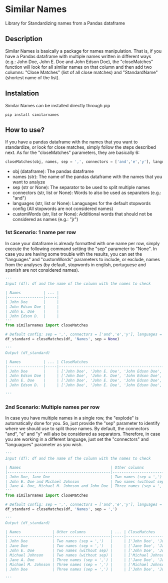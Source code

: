 # Similar Names
Library for Standardizing names from a Pandas dataframe

## Description
Similar Names is basically a package for names manipulation. That is, if you have a Pandas dataframe with multiple names written in different ways (e.g.: John Doe, John E. Doe and John Edson Doe), the "closeMatches" function will look for all similar names on that column and then add two columns: "Close Matches" (list of all close matches) and "StandardName" (shortest name of the list).

## Instalation
Similar Names can be installed directly through pip
```
pip install similarnames
```

## How to use?
If you have a pandas dataframe with the names that you want to standardize, or look for close matches, simply follow the steps described next. As for the "closeMatches" parameters, they are basically 6:
```python
closeMatches(obj, names, sep = ',', connectors = ['and','e','y'], languages = ['english', 'portuguese', 'spanish'], customWords = None)
```
- obj (dataframe): The pandas dataframe
- names (str): The name of the pandas dataframe with the names that you want to analyze
- sep (str or None): The separator to be used to split multiple names
- connectors (str, list or None): Words to also be used as separators (e.g.: "and")
- languages (str, list or None): Lanaguages for the default stopwords config (All stopwords are not considered names)
- customWords (str, list or None): Additional words that should not be considered as names (e.g.: "jr")

### 1st Scenario: 1 name per row
In case your dataframe is already formatted with one name per row, simply execute the following command setting the "sep" parameter to "None". In case you are having some trouble with the results, you can set the "languages" and "customWords" parameters to include, or exclude, names from the analyses (by default, stopwords in english, portuguese and spanish are not considered names).

```python
'''
Input (df): df and the name of the column with the names to check

| Names          | ... |
|----------------|-----|
| John Doe       |     |
| John Edson Doe |     |
| John E. Doe    |     |
| John Edson D.  |     |
'''
from similarnames import closeMatches

# Default config: sep = ',', connectors = ['and','e','y'], languages = ['english', 'portuguese', 'spanish'], customWords = None
df_standard = closeMatches(df, 'Names', sep = None)

'''
Output (df_standard)

| Names          | ... | CloseMatches                                                   | StandardName |
|----------------|-----|----------------------------------------------------------------|--------------|
| John Doe       |     | ['John Doe', 'John E. Doe', 'John Edson Doe', 'John Edson D.'] | John Doe     |
| John Edson Doe |     | ['John Doe', 'John E. Doe', 'John Edson Doe', 'John Edson D.'] | John Doe     |
| John E. Doe    |     | ['John Doe', 'John E. Doe', 'John Edson Doe', 'John Edson D.'] | John Doe     |
| John Edson D.  |     | ['John Doe', 'John E. Doe', 'John Edson Doe', 'John Edson D.'] | John Doe     |

'''
```
### 2nd Scenario: Multiple names per row
In case you have multiple names in a single row, the "explode" is automatically done for you. So, just provide the "sep" parameter to identify where we should use to split those names. By default, the connectors "and", "e" and "y" will also be considered as separators. Therefore, in case you are working in a different language, just set the "connectors" and "languagues" parameter as you wish.

```python
'''
Input (df): df and the name of the column with the names to check

| Names                                        | Other columns           | ... |
|----------------------------------------------|-------------------------|-----|
| John Doe, Jane Doe                           | Two names (sep = ',')   |     |
| John E. Doe and Michael Johnson              | Two names (without sep) |     |
| Jane A. Doe, Michael M. Johnson and John Doe | Three names (sep = ',') |     |
'''
from similarnames import closeMatches

# Default config: sep = ',', connectors = ['and','e','y'], languages = ['english', 'portuguese', 'spanish'], customWords = None
df_standard = closeMatches(df, 'Names', sep = ',')

'''
Output (df_standard)

| Names              | Other columns           | ... | CloseMatches                              | StandardName    |
|--------------------|-------------------------|-----|-------------------------------------------|-----------------|
| John Doe           | Two names (sep = ',')   |     | ['John Doe', 'John E. Doe']               | John Doe        |
| Jane Doe           | Two names (sep = ',')   |     | ['Jane Doe', 'Jane A. Doe']               | Jane Doe        |
| John E. Doe        | Two names (without sep) |     | ['John Doe', 'John E. Doe']               | John Doe        |
| Michael Johnson    | Two names (without sep) |     | ['Michael Johnson', 'Michael M. Johnson'] | Michael Johnson |
| Jane A. Doe        | Three names (sep = ',') |     | ['Jane Doe', 'Jane A. Doe']               | Jane Doe        |
| Michael M. Johnson | Three names (sep = ',') |     | ['Michael Johnson', 'Michael M. Johnson'] | Michael Johnson |
| John Doe           | Three names (sep = ',') |     | ['John Doe', 'John E. Doe']               | John Doe        |

'''
```
